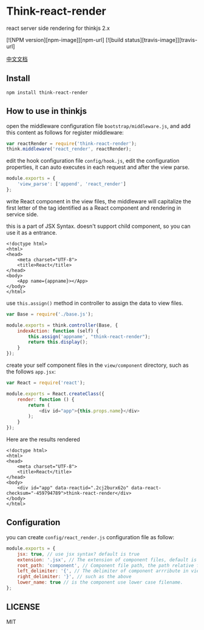 # Think-react-render

react server side rendering for thinkjs 2.x

[![NPM version][npm-image]][npm-url]
[![build status][travis-image]][travis-url]

[中文文档](https://github.com/AlphaTr/think-react-render/blob/master/README_zh-CN.md)

## Install

```
npm install think-react-render
```

## How to use in thinkjs

open the middleware configuration file `bootstrap/middleware.js`, and add this content as follows for register middleware:

```javascript
var reactRender = require('think-react-render');
think.middleware('react_render', reactRender);
```

edit the hook configuration file `config/hook.js`, edit the configuration properties, it can auto executes in each request and after the view parse.

```javascript
module.exports = {
    'view_parse': ['append', 'react_render']
};
```

write React component in the view files, the middleware will capitalize the first letter of the tag identified as a React component and rendering in service side.

this is a part of JSX Syntax. doesn't support child component, so you can use it as a entrance.

```
<!doctype html>
<html>
<head>
    <meta charset="UTF-8">
    <title>React</title>
</head>
<body>
    <App name={appname}></App>
</body>
</html>
```

use `this.assign()` method in controller to assign the data to view files.

```javascript
var Base = require('./base.js');

module.exports = think.controller(Base, {
    indexAction: function (self) {
        this.assign('appname', "think-react-render");
        return this.display();
    }
});
```

create your self component files in the `view/component` directory, such as the follows `app.jsx`:

```javascript
var React = require('react');

module.exports = React.createClass({
    render: function () {
        return (
            <div id="app">{this.props.name}</div>
        );
    }
});
```

Here are the results rendered

```
<!doctype html>
<html>
<head>
    <meta charset="UTF-8">
    <title>React</title>
</head>
<body>
    <div id="app" data-reactid=".2cj2burx62o" data-react-checksum="-459794789">think-react-render</div>
</body>
</html>
```

## Configuration

you can create `config/react_render.js` configuration file as follow:

```javascript
module.exports = {
    jsx: true, // use jsx syntax? default is true
    extension: '.jsx', // The extension of component files, default is .jsx,
    root_path: 'component', // Component file path, the path relative for `view.root_path`, and this support absolute path.
    left_delimiter: '{', // The delimiter of component arrribute in view files, such as "name={appname}", this configuration doesn't work for react component file, you can change it when the default value conflict with view file syntax.
    right_delimiter: '}', // such as the above
    lower_name: true // is the component use lower case filename.
};
```

## LICENSE

MIT
